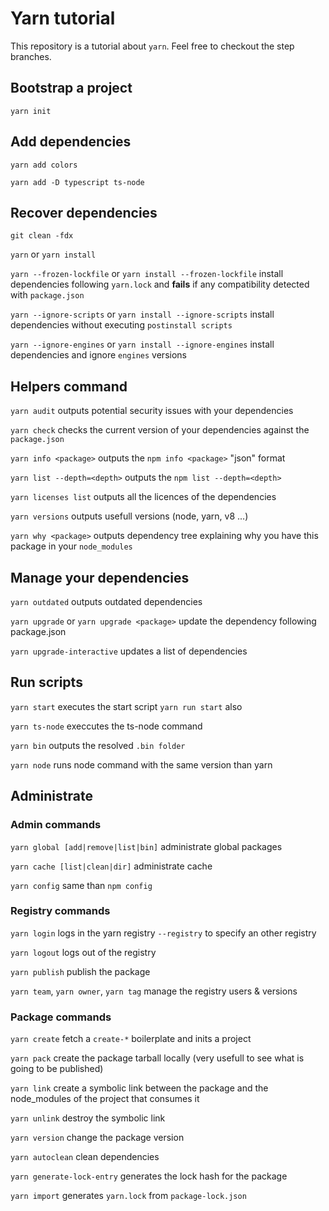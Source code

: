 # Yarn tutorial

This repository is a tutorial about `yarn`. Feel free to checkout the step branches.

## Bootstrap a project

`yarn init`

## Add dependencies

`yarn add colors`

`yarn add -D typescript ts-node`

## Recover dependencies

`git clean -fdx`

`yarn` or `yarn install`

`yarn --frozen-lockfile` or `yarn install --frozen-lockfile` install dependencies following `yarn.lock` and **fails** if any compatibility detected with `package.json`

`yarn --ignore-scripts` or `yarn install --ignore-scripts` install dependencies without executing `postinstall scripts`

`yarn --ignore-engines` or `yarn install --ignore-engines` install dependencies and ignore `engines` versions

## Helpers command

`yarn audit` outputs potential security issues with your dependencies

`yarn check` checks the current version of your dependencies against the `package.json`

`yarn info <package>` outputs the `npm info <package>` "json" format

`yarn list --depth=<depth>` outputs the `npm list --depth=<depth>`

`yarn licenses list` outputs all the licences of the dependencies

`yarn versions` outputs usefull versions (node, yarn, v8 ...)

`yarn why <package>` outputs dependency tree explaining why you have this package in your `node_modules`

## Manage your dependencies

`yarn outdated` outputs outdated dependencies

`yarn upgrade` or `yarn upgrade <package>` update the dependency following package.json

`yarn upgrade-interactive` updates a list of dependencies

## Run scripts

`yarn start` executes the start script `yarn run start` also

`yarn ts-node` execcutes the ts-node command

`yarn bin` outputs the resolved `.bin folder`

`yarn node` runs node command with the same version than yarn

## Administrate

### Admin commands

`yarn global [add|remove|list|bin]` administrate global packages

`yarn cache [list|clean|dir]` administrate cache

`yarn config` same than `npm config`

### Registry commands

`yarn login` logs in the yarn registry `--registry` to specify an other registry

`yarn logout` logs out of the registry

`yarn publish` publish the package

`yarn team`, `yarn owner`, `yarn tag` manage the registry users & versions

### Package commands

`yarn create` fetch a `create-*` boilerplate and inits a project

`yarn pack` create the package tarball locally (very usefull to see what is going to be published)

`yarn link` create a symbolic link between the package and the node_modules of the project that consumes it

`yarn unlink` destroy the symbolic link

`yarn version` change the package version

`yarn autoclean` clean dependencies

`yarn generate-lock-entry` generates the lock hash for the package

`yarn import` generates `yarn.lock` from `package-lock.json`
